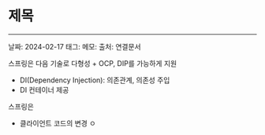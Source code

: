 # 제목
---

날짜: 2024-02-17
태그:
메모:
출처:
연결문서





스프링은 다음 기술로 다형성 + OCP, DIP를 가능하게 지원
- DI(Dependency Injection): 의존관계, 의존성 주입
- DI 컨테이너 제공

스프링은
- 클라이언트 코드의 변경 ㅇ